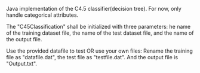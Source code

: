 Java implementation of the C4.5 classifier(decision tree). For now, only handle categorical attributes.

The "C45Classification" shall be initialized with three parameters:
he name of the training dataset file, the name of the test dataset file, and the name of the output file. 

Use the provided datafile to test OR use your own files:
Rename the training file as "datafile.dat", the test file as "testfile.dat". And the output file is "Output.txt".


